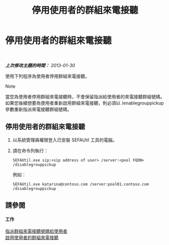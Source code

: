 ﻿---
title: 停用使用者的群組來電接聽
TOCTitle: 停用使用者的群組來電接聽
ms:assetid: 91b06f9e-2840-45a2-bbb3-6a29179b9a9f
ms:mtpsurl: https://technet.microsoft.com/zh-tw/library/JJ945638(v=OCS.15)
ms:contentKeyID: 52056192
ms.date: 08/10/2015
mtps_version: v=OCS.15
ms.translationtype: HT
---

# 停用使用者的群組來電接聽

 

_**上次修改主題的時間：** 2013-01-30_

使用下列程序為使用者停用群組來電接聽。

> [!NOTE]  
> 當您為使用者停用群組來電接聽時，不會保留指派給使用者的來電接聽群組號碼。如果您後續想要為使用者重新啟用群組來電接聽，則必須以 /enablegrouppickup 參數重新指派來電接聽群組號碼。



## 停用使用者的群組來電接聽

1.  以系統管理員權限登入已安裝 SEFAUtil 工具的電腦。

2.  請在命令列執行：
    
        SEFAUtil.exe sip:<sip address of user> /server:<pool FQDN> /disablegrouppickup
    
    例如：
    
        SEFAUtil.exe katarina@contoso.com /server:pool01.contoso.com /disablegrouppickup

## 請參閱

#### 工作

[指派群組來電接聽號碼給使用者](lync-server-2013-assign-group-call-pickup-numbers-to-users.md)  
[啟用使用者的群組來電接聽](lync-server-2013-enable-group-call-pickup-for-users.md)

